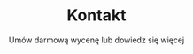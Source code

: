 ---
templateKey: 'contact-page'
slug: /kontakt
lang: pl

title: Kontakt
subtitle: Umów darmową wycenę lub dowiedz się więcej
address: 
    ulica: Obrońców Pokoju 21
    miasto: Gubin
    kod_pocztowy: 66-620
contact:
    telefon1: +48 664 478 788
    telefon2: +48 664 478 488
    mail: kajastudiodecor@gmail.com
open_hours:
    title: Godziny otwarcia
    day_start: Poniedziałek 
    day_end: Piątek
    hour_start: '9:00'
    hour_end: '17:00'
---